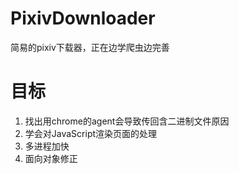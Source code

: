 # PixivDownloader
简易的pixiv下载器，正在边学爬虫边完善
# 目标
1. 找出用chrome的agent会导致传回含二进制文件原因
2. 学会对JavaScript渲染页面的处理
3. 多进程加快
4. 面向对象修正

